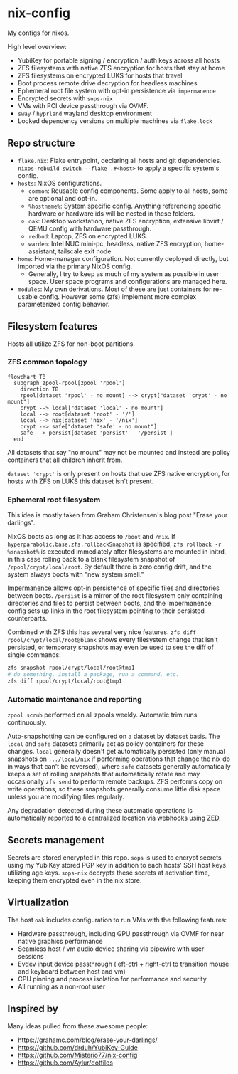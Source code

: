 # nix-config

My configs for nixos.

High level overview:

- YubiKey for portable signing / encryption / auth keys across all hosts
- ZFS filesystems with native ZFS encryption for hosts that stay at home
- ZFS filesystems on encrypted LUKS for hosts that travel
- Boot process remote drive decryption for headless machines
- Ephemeral root file system with opt-in persistence via `impermanence`
- Encrypted secrets with `sops-nix`
- VMs with PCI device passthrough via OVMF.
- `sway` / `hyprland` wayland desktop environment
- Locked dependency versions on multiple machines via `flake.lock`

## Repo structure

- `flake.nix`: Flake entrypoint, declaring all hosts and git dependencies. `nixos-rebuild switch --flake .#<host>` to apply a specific system's config.
- `hosts`: NixOS configurations.
  - `common`: Reusable config components.  Some apply to all hosts, some are optional and opt-in.
  - `%hostname%`: System specific config. Anything referencing specific hardware or hardware ids will be nested in these folders.
  - `oak`: Desktop workstation, native ZFS encryption, extensive libvirt / QEMU config with hardware passthrough.
  - `redbud`: Laptop, ZFS on encrypted LUKS.
  - `warden`: Intel NUC mini-pc, headless, native ZFS encryption, home-assistant, tailscale exit node.
- `home`: Home-manager configuration. Not currently deployed directly, but imported via the primary NixOS config.
  - Generally, I try to keep as much of my system as possible in user space. User space programs and configurations are managed here.
- `modules`: My own derivations. Most of these are just containers for re-usable config. However some (zfs) implement more complex parameterized config behavior.

## Filesystem features

Hosts all utilize ZFS for non-boot partitions.

### ZFS common topology

```mermaid
flowchart TB
  subgraph zpool-rpool[zpool 'rpool']
    direction TB
    rpool[dataset 'rpool' - no mount] --> crypt["dataset 'crypt' - no mount"]
    crypt --> local["dataset 'local' - no mount"]
    local --> root[dataset 'root' - '/']
    local --> nix[dataset 'nix' - '/nix']
    crypt --> safe["dataset 'safe' - no mount"]
    safe --> persist[dataset 'persist' - '/persist']
  end
```

All datasets that say "no mount" may not be mounted and instead are policy containers that all children inherit from.

`dataset 'crypt'` is only present on hosts that use ZFS native encryption, for hosts with ZFS on LUKS this dataset isn't present.

### Ephemeral root filesystem

This idea is mostly taken from Graham Christensen's blog post "Erase your darlings".

NixOS boots as long as it has access to `/boot` and `/nix`. If `hyperparabolic.base.zfs.rollbackSnapshot` is specified, `zfs rollback -r %snapshot%` is executed immediately after filesystems are mounted in initrd, in this case rolling back to a blank filesystem snapshot of `/rpool/crypt/local/root`.  By default there is zero config drift, and the system always boots with "new system smell."

[Impermanence](https://nixos.wiki/wiki/Impermanence) allows opt-in persistence of specific files and directories between boots. `/persist` is a mirror of the root filesystem only containing directories and files to persist between boots, and the Impermanence config sets up links in the root filesystem pointing to their persisted counterparts.

Combined with ZFS this has several very nice features. `zfs diff rpool/crypt/local/root@blank` shows every filesystem change that isn't persisted, or temporary snapshots may even be used to see the diff of single commands:

```bash
zfs snapshot rpool/crypt/local/root@tmp1
# do something, install a package, run a command, etc.
zfs diff rpool/crypt/local/root@tmp1
```

### Automatic maintenance and reporting

`zpool scrub` performed on all zpools weekly. Automatic trim runs continuously.

Auto-snapshotting can be configured on a dataset by dataset basis. The `local` and `safe` datasets primarily act as policy containers for these changes. `local` generally doesn't get automatically persisted (only manual snapshots on `.../local/nix` if performing operations that change the nix db in ways that can't be reversed), where `safe` datasets generally automatically keeps a set of rolling snapshots that automatically rotate and may occasionally `zfs send` to perform remote backups. ZFS performs copy on write operations, so these snapshots generally consume little disk space unless you are modifying files regularly.

Any degradation detected during these automatic operations is automatically reported to a centralized location via webhooks using ZED.

## Secrets management

Secrets are stored encrypted in this repo. `sops` is used to encrypt secrets using my YubiKey stored PGP key in addition to each hosts' SSH host keys utilizing age keys. `sops-nix` decrypts these secrets at activation time, keeping them encrypted even in the nix store.

## Virtualization

The host `oak` includes configuration to run VMs with the following features:

- Hardware passthrough, including GPU passthrough via OVMF for near native graphics performance
- Seamless host / vm audio device sharing via pipewire with user sessions
- Evdev input device passthrough (left-ctrl + right-ctrl to transition mouse and keyboard between host and vm)
- CPU pinning and process isolation for performance and security
- All running as a non-root user

## Inspired by

Many ideas pulled from these awesome people:

- https://grahamc.com/blog/erase-your-darlings/
- https://github.com/drduh/YubiKey-Guide
- https://github.com/Misterio77/nix-config
- https://github.com/Aylur/dotfiles

